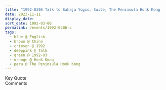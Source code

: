 ```yaml
---
title: "1992-0306 Talk to Sahaja Yogis, Suite, The Peninsula Honk Kong, Salisbury Rd, Tsim Sha Tsui, Hong Kong, China"
date: 2023-11-11
display_date: 
sort_date: 1992-03-06
permalink: /events/1992-0306-c
tags:
  - blue @ English
  - brown @ China
  - crimson @ 1992
  - deeppink @ Talk
  - green @ 1992-03
  - orange @ Honk Kong
  - peru @ The Peninsula Honk Kong
---
```


<wave-list>
  <list-title color="green" width="75">Key Quote</list-title>
  <list-item color="BlanchedAlmond"  width="200"></list-item>
  <list-item color="Lavender"></list-item>
  <list-item color="BlanchedAlmond"></list-item>
</wave-list>

<br>

<wave-list>
  <list-title color="green" width="75">Comments</list-title>
  <list-item color="BlanchedAlmond"  width="200"></list-item>
  <list-item color="Lavender"></list-item>
  <list-item color="BlanchedAlmond"></list-item>
</wave-list>